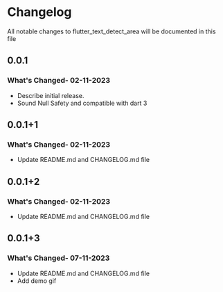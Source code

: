 # Changelog

All notable changes to flutter_text_detect_area will be documented in this file

## 0.0.1

### What's Changed- 02-11-2023

- Describe initial release.
- Sound Null Safety and compatible with dart 3

## 0.0.1+1

### What's Changed- 02-11-2023

- Update README.md and CHANGELOG.md file

## 0.0.1+2

### What's Changed- 02-11-2023

- Update README.md and CHANGELOG.md file

## 0.0.1+3

### What's Changed- 07-11-2023

- Update README.md and CHANGELOG.md file
- Add demo gif